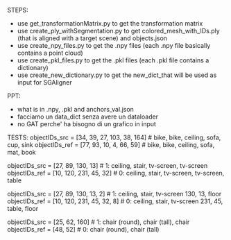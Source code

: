 STEPS:

- use get_transformationMatrix.py to get the transformation matrix
- use create_ply_withSegmentation.py to get colored_mesh_with_IDs.ply (that is aligned with a target scene) and objects.json
- use create_npy_files.py to get the .npy files (each .npy file basically contains a point cloud)
- use create_pkl_files.py to get the .pkl files (each .pkl file contains a dictionary)
- use create_new_dictionary.py to get the new_dict_that will be used as input for SGAligner


PPT:
- what is in .npy, .pkl and anchors_val.json
- facciamo un data_dict senza avere un dataloader
- no GAT perche' ha bisogno di un grafico in input



TESTS:
objectIDs_src = [34, 39, 27, 103, 38, 164] # bike, bike, ceiling, sofa, cup, sink
objectIDs_ref = [77, 93, 10, 4, 66, 59] # bike, bike, ceiling, sofa, mat, book

objectIDs_src = [27, 89, 130, 13] # 1: ceiling, stair, tv-screen, tv-screen
objectIDs_ref = [10, 120, 231, 45, 32] # 0: ceiling, stair, tv-screen, tv-screen, table

objectIDs_src = [27, 89, 130, 13, 2] # 1: ceiling, stair, tv-screen 130, 13, floor
objectIDs_ref = [10, 120, 231, 45, 32, 8] # 0: ceiling, stair, tv-screen 231, 45, table, floor

objectIDs_src = [25, 62, 160] # 1: chair (round), chair (tall), chair
objectIDs_ref = [48, 52] # 0: chair (round), chair (tall)

